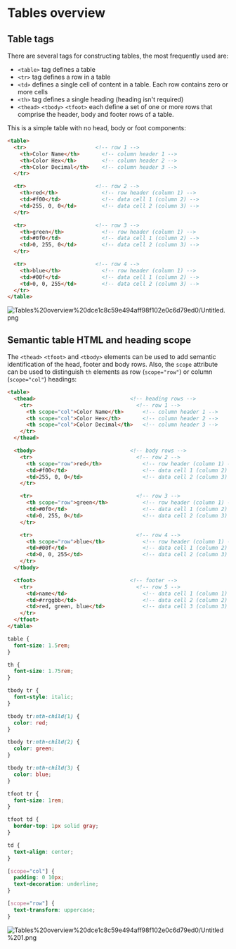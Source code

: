 # Tables overview

## Table tags

There are several tags for constructing tables, the most frequently used are:

- `<table>` tag defines a table
- `<tr>` tag defines a row in a table
- `<td>` defines a single cell of content in a table. Each row contains zero or more cells
- `<th>` tag defines a single heading (heading isn't required)
- `<thead>` `<tbody>` `<tfoot>` each define a set of one or more rows that comprise the header, body and footer rows of a table.

This is a simple table with no head, body or foot components:

```html
<table>
  <tr>                      <!-- row 1 -->
    <th>Color Name</th>       <!-- column header 1 -->
    <th>Color Hex</th>        <!-- column header 2 -->
    <th>Color Decimal</th>    <!-- column header 3 -->
  </tr>

  <tr>                      <!-- row 2 -->
    <th>red</th>              <!-- row header (column 1) -->
    <td>#f00</td>             <!-- data cell 1 (column 2) -->
    <td>255, 0, 0</td>        <!-- data cell 2 (column 3) -->
  </tr>

  <tr>                      <!-- row 3 -->
    <th>green</th>            <!-- row header (column 1) -->
    <td>#0f0</td>             <!-- data cell 1 (column 2) -->
    <td>0, 255, 0</td>        <!-- data cell 2 (column 3) -->
  </tr>

  <tr>                      <!-- row 4 -->
    <th>blue</th>             <!-- row header (column 1) -->
    <td>#00f</td>             <!-- data cell 1 (column 2) -->
    <td>0, 0, 255</td>        <!-- data cell 2 (column 3) -->
  </tr>
</table>
```

![Tables%20overview%20dce1c8c59e494aff98f102e0c6d79ed0/Untitled.png](Tables%20overview%20dce1c8c59e494aff98f102e0c6d79ed0/Untitled.png)

## Semantic table HTML and heading scope

The `<thead>` `<tfoot>` and `<tbody>` elements can be used to add semantic identification of the head, footer and body rows. Also, the `scope` attribute can be used to distinguish `th` elements as row (`scope="row"`) or column (`scope="col"`) headings:

```html
<table>
  <thead>                              <!-- heading rows -->
    <tr>                                 <!-- row 1 -->
      <th scope="col">Color Name</th>      <!-- column header 1 -->
      <th scope="col">Color Hex</th>       <!-- column header 2 -->
      <th scope="col">Color Decimal</th>   <!-- column header 3 -->
    </tr>
  </thead>

  <tbody>                              <!-- body rows -->
    <tr>                                 <!-- row 2 -->
      <th scope="row">red</th>             <!-- row header (column 1) -->
      <td>#f00</td>                        <!-- data cell 1 (column 2) -->
      <td>255, 0, 0</td>                   <!-- data cell 2 (column 3) -->
    </tr>

    <tr>                                 <!-- row 3 -->
      <th scope="row">green</th>           <!-- row header (column 1) -->
      <td>#0f0</td>                        <!-- data cell 1 (column 2) -->
      <td>0, 255, 0</td>                   <!-- data cell 2 (column 3) -->
    </tr>

    <tr>                                 <!-- row 4 -->
      <th scope="row">blue</th>            <!-- row header (column 1) -->
      <td>#00f</td>                        <!-- data cell 1 (column 2) -->
      <td>0, 0, 255</td>                   <!-- data cell 2 (column 3) -->
    </tr>
  </tbody>

  <tfoot>                              <!-- footer -->
    <tr>                                 <!-- row 5 -->
      <td>name</td>                        <!-- data cell 1 (column 1) -->
      <td>#rrggbb</td>                     <!-- data cell 2 (column 2) -->
      <td>red, green, blue</td>            <!-- data cell 3 (column 3) -->
    </tr>
  </tfoot>
</table>
```

```css
table {
  font-size: 1.5rem;
}

th {
  font-size: 1.75rem;
}

tbody tr {
  font-style: italic;
}

tbody tr:nth-child(1) {
  color: red;
}

tbody tr:nth-child(2) {
  color: green;
}

tbody tr:nth-child(3) {
  color: blue;
}

tfoot tr {
  font-size: 1rem;
}

tfoot td {
  border-top: 1px solid gray;
}

td {
  text-align: center;
}

[scope="col"] {
  padding: 0 10px;
  text-decoration: underline;
}

[scope="row"] {
  text-transform: uppercase;
}
```

![Tables%20overview%20dce1c8c59e494aff98f102e0c6d79ed0/Untitled%201.png](Tables%20overview%20dce1c8c59e494aff98f102e0c6d79ed0/Untitled%201.png)